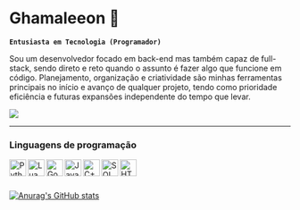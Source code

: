 # Ghamaleeon 🍉

**`Entusiasta em Tecnologia (Programador)`**

Sou um desenvolvedor focado em back-end mas também capaz de full-stack, sendo direto e reto quando o assunto é fazer algo que funcione em código. Planejamento, organização e criatividade são minhas ferramentas principais no início e avanço de qualquer projeto, tendo como prioridade eficiência e futuras expansões independente do tempo que levar.

<a href="https://br.linkedin.com/">
  <img src="https://img.shields.io/badge/Linkedin-%230077B5.svg?logo=linkedin&logoColor=white">
</a>

---
### Linguagens de programação
<img align="left" alt="Python" width="30px" src="https://cdn.jsdelivr.net/gh/devicons/devicon/icons/python/python-original.svg">
<img align="left" alt="Lua" width="30px" src="https://cdn.jsdelivr.net/gh/devicons/devicon/icons/lua/lua-original.svg">
<img align="left" alt="Godot" width="30px" src="https://cdn.jsdelivr.net/gh/devicons/devicon/icons/godot/godot-original.svg">
<img align="left" alt="Java" width="30px" src="https://cdn.jsdelivr.net/gh/devicons/devicon/icons/java/java-original.svg">
<img align="left" alt="C++" width="30px" src="https://cdn.jsdelivr.net/gh/devicons/devicon/icons/cplusplus/cplusplus-original.svg">
<img align="left" alt="SQL" width="30px" src="https://cdn.jsdelivr.net/gh/devicons/devicon/icons/azuresqldatabase/azuresqldatabase-original.svg">
<img align="left" alt="HTML5" width="30px" src="https://cdn.jsdelivr.net/gh/devicons/devicon/icons/html5/html5-original.svg">
<br/>

#

[![Anurag's GitHub stats](https://github-readme-stats.vercel.app/api?username=Ghamaleeon)](https://github.com/anuraghazra/github-readme-stats)


